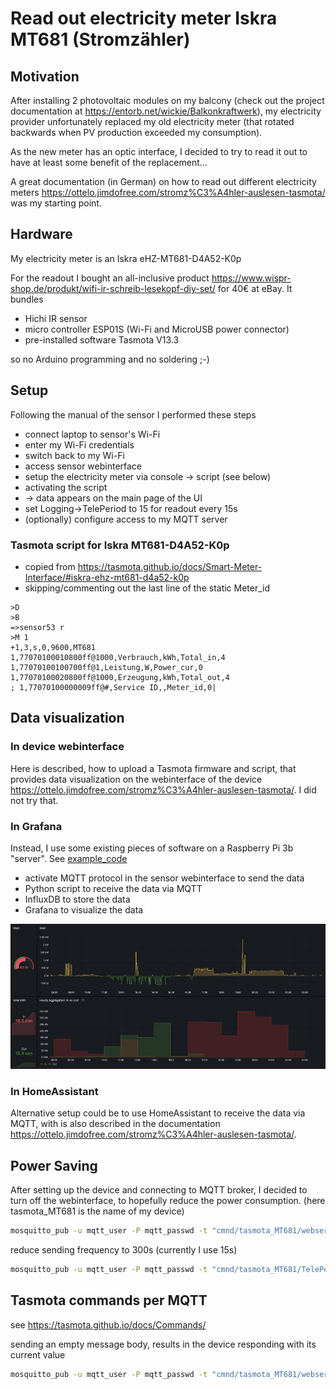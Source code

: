 # Read out electricity meter Iskra MT681 (Stromzähler)

## Motivation

After installing 2 photovoltaic modules on my balcony (check out the project documentation at <https://entorb.net/wickie/Balkonkraftwerk>), my electricity provider unfortunately replaced my old electricity meter (that rotated backwards when PV production exceeded my consumption).

As the new meter has an optic interface, I decided to try to read it out to have at least some benefit of the replacement...

A great documentation (in German) on how to read out different electricity meters <https://ottelo.jimdofree.com/stromz%C3%A4hler-auslesen-tasmota/> was my starting point.

## Hardware

My electricity meter is an Iskra eHZ-MT681-D4A52-K0p

For the readout I bought an all-inclusive product <https://www.wispr-shop.de/produkt/wifi-ir-schreib-lesekopf-diy-set/> for 40€ at eBay. It bundles

* Hichi IR sensor
* micro controller ESP01S (Wi-Fi and MicroUSB power connector)
* pre-installed software Tasmota V13.3

so no Arduino programming and no soldering ;-)

## Setup

Following the manual of the sensor I performed these steps

* connect laptop to sensor's Wi-Fi
* enter my Wi-Fi credentials
* switch back to my Wi-Fi
* access sensor webinterface
* setup the electricity meter via console -> script (see below)
* activating the script
* -> data appears on the main page of the UI
* set Logging->TelePeriod to 15 for readout every 15s
* (optionally) configure access to my MQTT server

### Tasmota script for Iskra MT681-D4A52-K0p

* copied from <https://tasmota.github.io/docs/Smart-Meter-Interface/#iskra-ehz-mt681-d4a52-k0p>
* skipping/commenting out the last line of the static Meter_id

```text
>D
>B
=>sensor53 r
>M 1
+1,3,s,0,9600,MT681
1,77070100010800ff@1000,Verbrauch,kWh,Total_in,4
1,77070100100700ff@1,Leistung,W,Power_cur,0
1,77070100020800ff@1000,Erzeugung,kWh,Total_out,4
; 1,77070100000009ff@#,Service ID,,Meter_id,0|
```

## Data visualization

### In device webinterface

Here is described, how to upload a Tasmota firmware and script, that provides data visualization on the webinterface of the device <https://ottelo.jimdofree.com/stromz%C3%A4hler-auslesen-tasmota/>. I did not try that.

### In Grafana

Instead, I use some existing pieces of software on a Raspberry Pi 3b "server". See [example_code](example_code)

* activate MQTT protocol in the sensor webinterface to send the data
* Python script to receive the data via MQTT
* InfluxDB to store the data
* Grafana to visualize the data

![Grafana](images/grafana.png "Grafana")

### In HomeAssistant

Alternative setup could be to use HomeAssistant to receive the data via MQTT, with is also described in the documentation <https://ottelo.jimdofree.com/stromz%C3%A4hler-auslesen-tasmota/>.

## Power Saving

After setting up the device and connecting to MQTT broker, I decided to turn off the webinterface, to hopefully reduce the power consumption. (here tasmota_MT681 is the name of my device)

```sh
mosquitto_pub -u mqtt_user -P mqtt_passwd -t "cmnd/tasmota_MT681/webserver" -m "0"
```

reduce sending frequency to 300s (currently I use 15s)

```sh
mosquitto_pub -u mqtt_user -P mqtt_passwd -t "cmnd/tasmota_MT681/TelePeriod" -m "300"
```

## Tasmota commands per MQTT

see <https://tasmota.github.io/docs/Commands/>

sending an empty message body, results in the device responding with its current value

```sh
mosquitto_pub -u mqtt_user -P mqtt_passwd -t "cmnd/tasmota_MT681/webserver" -m ""
```
